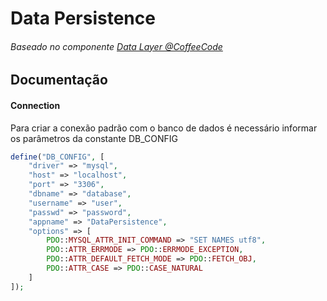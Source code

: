 # Data Persistence

###### Baseado no componente [Data Layer @CoffeeCode](https://github.com/robsonvleite/datalayer)

## Documentação

#### Connection

Para criar a conexão padrão com o banco de dados é necessário informar os parâmetros da constante DB_CONFIG

```php
define("DB_CONFIG", [
    "driver" => "mysql",
    "host" => "localhost",
    "port" => "3306",
    "dbname" => "database",
    "username" => "user",
    "passwd" => "password",
    "appname" => "DataPersistence",
    "options" => [
        PDO::MYSQL_ATTR_INIT_COMMAND => "SET NAMES utf8",
        PDO::ATTR_ERRMODE => PDO::ERRMODE_EXCEPTION,
        PDO::ATTR_DEFAULT_FETCH_MODE => PDO::FETCH_OBJ,
        PDO::ATTR_CASE => PDO::CASE_NATURAL
    ]
]);
```
